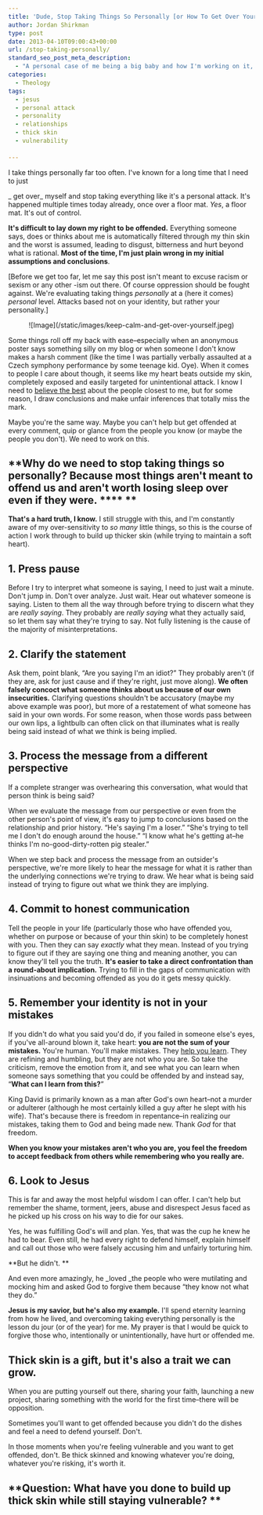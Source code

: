 ```yaml
---
title: 'Dude, Stop Taking Things So Personally [or How To Get Over Yourself]'
author: Jordan Shirkman
type: post
date: 2013-04-10T09:00:43+00:00
url: /stop-taking-personally/
standard_seo_post_meta_description:
  - "A personal case of me being a big baby and how I'm working on it, ok?"
categories:
  - Theology
tags:
  - jesus
  - personal attack
  - personality
  - relationships
  - thick skin
  - vulnerability

---
```

<!--?xml version="1.0" encoding="UTF-8" standalone="no"?--> I take things personally far too often. I've known for a long time that I need to just

_ get over_ myself and stop taking everything like it's a personal attack. It's happened multiple times today already, once over a floor mat. _Yes_, a floor mat. It's out of control.

**It's difficult to lay down my right to be offended.** Everything someone says, does or thinks about me is automatically filtered through my thin skin and the worst is assumed, leading to disgust, bitterness and hurt beyond what is rational. **Most of the time, I'm just plain wrong in my initial assumptions and conclusions**.

[Before we get too far, let me say this post isn't meant to excuse racism or sexism or any other -ism out there. Of course oppression should be fought against. We're evaluating taking things _personally_ at a (here it comes) _personal_ level. Attacks based not on your identity, but rather your personality.]

<p style="text-align: center;">
  ![Image](/static/images/keep-calm-and-get-over-yourself.jpeg)
</p>

Some things roll off my back with ease&#8211;especially when an anonymous poster says something silly on my blog or when someone I don't know makes a harsh comment (like the time I was partially verbally assaulted at a Czech symphony performance by some teenage kid. Oye). When it comes to people I care about though, it seems like my heart beats outside my skin, completely exposed and easily targeted for unintentional attack. I know I need to [believe the best][1] about the people closest to me, but for some reason, I draw conclusions and make unfair inferences that totally miss the mark.

<!--more-->

Maybe you're the same way. Maybe you can't help but get offended at every comment, quip or glance from the people you know (or maybe the people you don't). We need to work on this.

## **Why do we need to stop taking things so personally? Because most things aren't meant to offend us and aren't worth losing sleep over even if they were. **** **

**That's a hard truth, I know.** I still struggle with this, and I'm constantly aware of my over-sensitivity to _so many_ little things, so this is the course of action I work through to build up thicker skin (while trying to maintain a soft heart).

## **1. Press pause**

Before I try to interpret what someone is saying, I need to just wait a minute. Don't jump in. Don't over analyze. Just wait. Hear out whatever someone is saying. Listen to them all the way through before trying to discern what they are _really saying_. They probably are _really saying_ what they actually said, so let them say what they're trying to say. Not fully listening is the cause of the majority of misinterpretations.

## **2. Clarify the statement**

Ask them, point blank, &#8220;Are you saying I'm an idiot?&#8221; They probably aren't (if they are, ask for just cause and if they're right, just move along). **We often falsely concoct what someone thinks about us because of our own insecurities.** Clarifying questions shouldn't be accusatory (maybe my above example was poor), but more of a restatement of what someone has said in your own words. For some reason, when those words pass between our own lips, a lightbulb can often click on that illuminates what is really being said instead of what we think is being implied.

## **3. Process the message from a different perspective**

If a complete stranger was overhearing this conversation, what would that person think is being said?

When we evaluate the message from our perspective or even from the other person's point of view, it's easy to jump to conclusions based on the relationship and prior history. &#8220;He's saying I'm a loser.&#8221; &#8220;She's trying to tell me I don't do enough around the house.&#8221; &#8220;I know what he's getting at&#8211;he thinks I'm no-good-dirty-rotten pig stealer.&#8221;

When we step back and process the message from an outsider's perspective, we're more likely to hear the message for what it is rather than the underlying connections we're trying to draw. We hear what is being said instead of trying to figure out what we think they are implying.

## **4. Commit to honest communication**

Tell the people in your life (particularly those who have offended you, whether on purpose or because of your thin skin) to be completely honest with you. Then they can say _exactly_ what they mean. Instead of you trying to figure out if they are saying one thing and meaning another, you can know they'll tell you the truth. **It's easier to take a direct confrontation than a round-about implication.** Trying to fill in the gaps of communication with insinuations and becoming offended as you do it gets messy quickly.

## **5. Remember your identity is not in your mistakes**

If you didn't do what you said you'd do, if you failed in someone else's eyes, if you've all-around blown it, take heart: **you are not the sum of your mistakes.** You're human. You'll make mistakes. They [help you learn][2]. They are refining and humbling, but they are not who you are. So take the criticism, remove the emotion from it, and see what you can learn when someone says something that you could be offended by and instead say, &#8220;**What can I learn from this?**&#8221;

King David is primarily known as a man after God's own heart&#8211;not a murder or adulterer (although he most certainly killed a guy after he slept with his wife). That's because there is freedom in repentance&#8211;in realizing our mistakes, taking them to God and being made new. Thank _God_ for that freedom.

**When you know your mistakes aren't who you are, you feel the freedom to accept feedback from others while remembering who you really are.**

## **6. Look to Jesus**

This is far and away the most helpful wisdom I can offer. I can't help but remember the shame, torment, jeers, abuse and disrespect Jesus faced as he picked up his cross on his way to die for our sakes.

Yes, he was fulfilling God's will and plan. Yes, that was the cup he knew he had to bear. Even still, he had every right to defend himself, explain himself and call out those who were falsely accusing him and unfairly torturing him.

**But he didn't. **

And even more amazingly, he _loved _the people who were mutilating and mocking him and asked God to forgive them because &#8220;they know not what they do.&#8221;

**Jesus is my savior, but he's also my example.** I'll spend eternity learning from how he lived, and overcoming taking everything personally is the lesson du jour (or of the year) for me. My prayer is that I would be quick to forgive those who, intentionally or unintentionally, have hurt or offended me.

## **Thick skin is a gift, but it's also a trait we can grow.**

When you are putting yourself out there, sharing your faith, launching a new project, sharing something with the world for the first time&#8211;there will be opposition.

Sometimes you'll want to get offended because you didn't do the dishes and feel a need to defend yourself. Don't.

In those moments when you're feeling vulnerable and you want to get offended, don't. Be thick skinned and knowing whatever you're doing, whatever you're risking, it's worth it.

## **Question: What have you done to build up thick skin while still staying vulnerable? **

 [1]: jshirk.com/blog/believe-the-best/
 [2]: jshirk.com/blog/learn-anything/